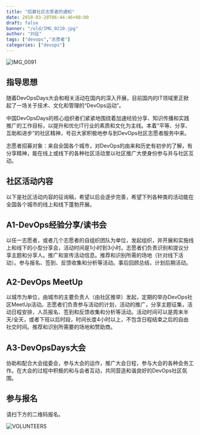 ```yaml
---
title: "招募社区志愿者的通知"
date: 2018-03-28T06:44:46+08:00
draft: false
banner: "/old/IMG_0210.jpg"
author: "刘征"
tags: ["devops","志愿者"]
categories: ["devops"]
---
```




![IMG_0091](https://china-devopsdays.github.io/old/IMG_0210.jpg)


## 指导思想

随着DevOpsDays大会和相关活动在国内的深入开展，目前国内的IT领域里正掀起了一场关于技术、文化和管理的“DevOps运动”。

中国DevOpsDays的核心组织者们紧紧地围绕着加速经验分享、知识传播和实践推广的工作目标，以提升和优化IT行业的素质和文化为主线。本着“平等、分享、互助和进步”的社区精神，号召大家积极地参与到DevOps社区志愿者服务中来。

志愿者招募对象：来自全国各个城市，对DevOps的由来和历史有初步的了解，有分享精神，能在线上或线下的各种社区活动里以社区推广大使身份参与并与社区互动。

## 社区活动内容

以下是社区活动内容的征询稿，希望以后会逐步完善，希望下列各种类的活动能在全国各个城市的线上和线下蓬勃开展。

## A1-DevOps经验分享/读书会
以任一志愿者，或者几个志愿者的自组织团队为单位，发起组织，并开展和实施线上和线下的小型分享会，活动时间是1小时到3小时。志愿者们负责识别和提议分享主题和分享人。推广和宣传活动信息。推荐和识别所需的场地（针对线下活动）。参与报名、签到、反馈收集和分析等活动。事后回顾总结，计划后期活动。

## A2-DevOps MeetUp
以城市为单位，由城市的主要负责人（由社区推举）发起，定期的举办DevOps社区MeetUp活动。志愿者们负责参与活动的计划，活动的推广，分享主题征集，活动日程安排，人员报名、签到和反馈收集和分析等活动。活动时间可以是周末半天/全天，或者下班以后时段，时间长度4小时以上，不包含日程结束之后的自由社交时间。推荐和识别所需要的场地和赞助商。

## A3-DevOpsDays大会
协助和配合大会组委会，参与大会的运作，推广大会日程，参与大会的各种会务工作。在大会的过程中积极的和与会者互动，共同营造和谐良好的DevOps社区氛围。

## 参与报名
请扫下方的二维码报名。

![VOLUNTEERS](/old/VOLUNTEERS.png)



